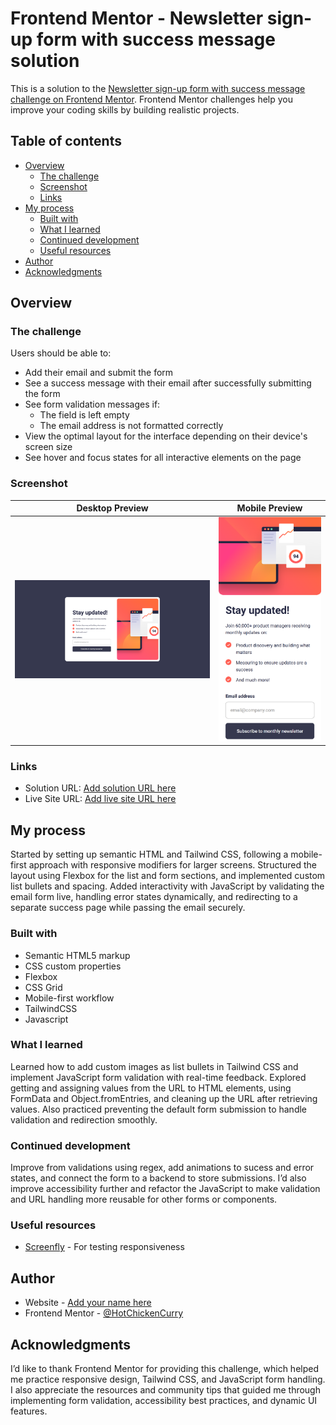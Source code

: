 # Frontend Mentor - Newsletter sign-up form with success message solution

This is a solution to the [Newsletter sign-up form with success message challenge on Frontend Mentor](https://www.frontendmentor.io/challenges/newsletter-signup-form-with-success-message-3FC1AZbNrv). Frontend Mentor challenges help you improve your coding skills by building realistic projects. 

## Table of contents

- [Overview](#overview)
  - [The challenge](#the-challenge)
  - [Screenshot](#screenshot)
  - [Links](#links)
- [My process](#my-process)
  - [Built with](#built-with)
  - [What I learned](#what-i-learned)
  - [Continued development](#continued-development)
  - [Useful resources](#useful-resources)
- [Author](#author)
- [Acknowledgments](#acknowledgments)

## Overview

### The challenge

Users should be able to:

- Add their email and submit the form
- See a success message with their email after successfully submitting the form
- See form validation messages if:
  - The field is left empty
  - The email address is not formatted correctly
- View the optimal layout for the interface depending on their device's screen size
- See hover and focus states for all interactive elements on the page

### Screenshot

| Desktop Preview | Mobile Preview |
|-----------------|----------------|
| ![](./desktop.png) | ![](./mobile.png) |

### Links

- Solution URL: [Add solution URL here](https://your-solution-url.com)
- Live Site URL: [Add live site URL here](https://your-live-site-url.com)

## My process
Started by setting up semantic HTML and Tailwind CSS, following a mobile-first approach with responsive modifiers for larger screens. Structured the layout using Flexbox for the list and form sections, and implemented custom list bullets and spacing. Added interactivity with JavaScript by validating the email form live, handling error states dynamically, and redirecting to a separate success page while passing the email securely.

### Built with

- Semantic HTML5 markup
- CSS custom properties
- Flexbox
- CSS Grid
- Mobile-first workflow
- TailwindCSS
- Javascript

### What I learned

Learned how to add custom images as list bullets in Tailwind CSS and implement JavaScript form validation with real-time feedback. Explored getting and assigning values from the URL to HTML elements, using FormData and Object.fromEntries, and cleaning up the URL after retrieving values. Also practiced preventing the default form submission to handle validation and redirection smoothly.

### Continued development

Improve from validations using regex, add animations to sucess and error states, and connect the form to a backend to store submissions. I’d also improve accessibility further and refactor the JavaScript to make validation and URL handling more reusable for other forms or components.

### Useful resources

- [Screenfly](https://screenfly.org) - For testing responsiveness

## Author

- Website - [Add your name here](https://www.your-site.com)
- Frontend Mentor - [@HotChickenCurry](https://www.frontendmentor.io/profile/HotChickenCurry)

## Acknowledgments

I’d like to thank Frontend Mentor for providing this challenge, which helped me practice responsive design, Tailwind CSS, and JavaScript form handling. I also appreciate the resources and community tips that guided me through implementing form validation, accessibility best practices, and dynamic UI features.